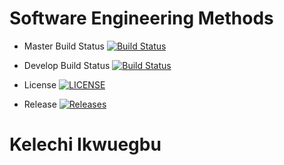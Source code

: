 # Software Engineering Methods 

- Master Build Status [![Build Status](https://travis-ci.com/apriladaugo/sem.svg?branch=main)](https://https://travis-ci.com/github/apriladaugo/sem)

- Develop Build Status [![Build Status](https://travis-ci.org/apriladaugo/sem.svg?branch=develop)](https://travis-ci.org/apriladaugo/sem)

- License [![LICENSE](https://img.shields.io/github/license/apriladaugo/sem.svg?style=flat-square)](https://github.com/apriladaugo/sem/blob/master/LICENSE)

- Release [![Releases](https://img.shields.io/github/release/apriladaugo/sem/all.svg?style=flat-square)](https://github.com/apriladaugo/sem/releases)


# Kelechi Ikwuegbu
